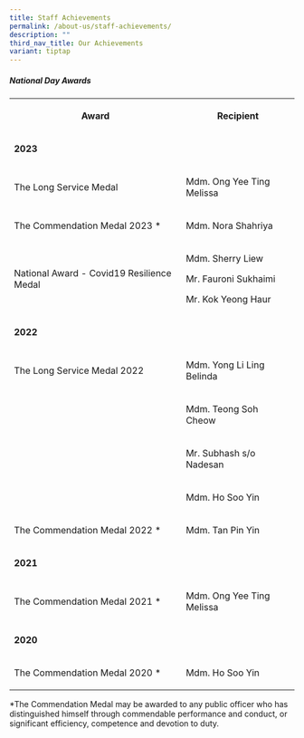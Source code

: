 ```yaml
---
title: Staff Achievements
permalink: /about-us/staff-achievements/
description: ""
third_nav_title: Our Achievements
variant: tiptap
---
```

<h5><strong>National Day Awards</strong></h5><table><tbody><tr><th rowspan="1" colspan="1"><p>Award</p></th><th rowspan="1" colspan="1"><p>Recipient</p></th></tr><tr><td rowspan="1" colspan="1"><p><strong>2023</strong></p></td><td rowspan="1" colspan="1"><p></p></td></tr><tr><td rowspan="1" colspan="1"><p>The Long Service Medal</p></td><td rowspan="1" colspan="1"><p>Mdm. Ong Yee Ting Melissa</p></td></tr><tr><td rowspan="1" colspan="1"><p>The Commendation Medal 2023 *</p></td><td rowspan="1" colspan="1"><p>Mdm. Nora Shahriya</p></td></tr><tr><td rowspan="1" colspan="1"><p>National Award - Covid19 Resilience Medal</p></td><td rowspan="1" colspan="1"><p>Mdm. Sherry Liew</p><p>Mr. Fauroni Sukhaimi</p><p>Mr. Kok Yeong Haur</p></td></tr><tr><td rowspan="1" colspan="1"><p><strong>2022</strong></p></td><td rowspan="1" colspan="1"><p></p></td></tr><tr><td rowspan="1" colspan="1"><p>The Long Service Medal 2022</p></td><td rowspan="1" colspan="1"><p>Mdm. Yong Li Ling Belinda</p></td></tr><tr><td rowspan="1" colspan="1"><p></p></td><td rowspan="1" colspan="1"><p>Mdm. Teong Soh Cheow</p></td></tr><tr><td rowspan="1" colspan="1"><p></p></td><td rowspan="1" colspan="1"><p>Mr. Subhash s/o Nadesan</p></td></tr><tr><td rowspan="1" colspan="1"><p></p></td><td rowspan="1" colspan="1"><p>Mdm. Ho Soo Yin</p></td></tr><tr><td rowspan="1" colspan="1"><p>The Commendation Medal 2022 *</p></td><td rowspan="1" colspan="1"><p>Mdm. Tan Pin Yin</p></td></tr><tr><td rowspan="1" colspan="1"><p><strong>2021</strong></p></td><td rowspan="1" colspan="1"><p></p></td></tr><tr><td rowspan="1" colspan="1"><p>The Commendation Medal 2021 *</p></td><td rowspan="1" colspan="1"><p>Mdm. Ong Yee Ting Melissa</p></td></tr><tr><td rowspan="1" colspan="1"><p><strong>2020</strong></p></td><td rowspan="1" colspan="1"><p></p></td></tr><tr><td rowspan="1" colspan="1"><p>The Commendation Medal 2020 *</p></td><td rowspan="1" colspan="1"><p>Mdm. Ho Soo Yin</p></td></tr></tbody></table><p>*The Commendation Medal may be awarded to any public officer who has distinguished himself through commendable performance and conduct, or significant efficiency, competence and devotion to duty.</p>